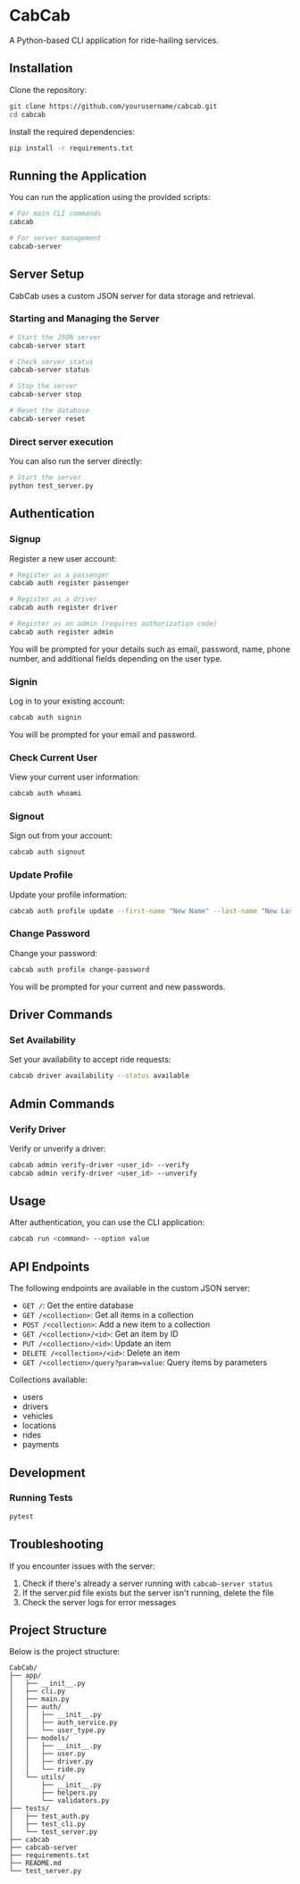 # CabCab

A Python-based CLI application for ride-hailing services.

## Installation

Clone the repository:

```bash
git clone https://github.com/yourusername/cabcab.git
cd cabcab
```

Install the required dependencies:

```bash
pip install -r requirements.txt
```

## Running the Application

You can run the application using the provided scripts:

```bash
# For main CLI commands
cabcab

# For server management
cabcab-server
```

## Server Setup

CabCab uses a custom JSON server for data storage and retrieval.

### Starting and Managing the Server

```bash
# Start the JSON server
cabcab-server start

# Check server status
cabcab-server status

# Stop the server
cabcab-server stop

# Reset the database
cabcab-server reset
```

### Direct server execution

You can also run the server directly:

```bash
# Start the server
python test_server.py
```

## Authentication

### Signup

Register a new user account:

```bash
# Register as a passenger
cabcab auth register passenger

# Register as a driver
cabcab auth register driver

# Register as an admin (requires authorization code)
cabcab auth register admin
```

You will be prompted for your details such as email, password, name, phone number, and additional fields depending on the user type.

### Signin

Log in to your existing account:

```bash
cabcab auth signin
```

You will be prompted for your email and password.

### Check Current User

View your current user information:

```bash
cabcab auth whoami
```

### Signout

Sign out from your account:

```bash
cabcab auth signout
```

### Update Profile

Update your profile information:

```bash
cabcab auth profile update --first-name "New Name" --last-name "New Last Name" --phone "1234567890"
```

### Change Password

Change your password:

```bash
cabcab auth profile change-password
```

You will be prompted for your current and new passwords.

## Driver Commands

### Set Availability

Set your availability to accept ride requests:

```bash
cabcab driver availability --status available
```

## Admin Commands

### Verify Driver

Verify or unverify a driver:

```bash
cabcab admin verify-driver <user_id> --verify
cabcab admin verify-driver <user_id> --unverify
```

## Usage

After authentication, you can use the CLI application:

```bash
cabcab run <command> --option value
```

## API Endpoints

The following endpoints are available in the custom JSON server:

- `GET /`: Get the entire database
- `GET /<collection>`: Get all items in a collection
- `POST /<collection>`: Add a new item to a collection
- `GET /<collection>/<id>`: Get an item by ID
- `PUT /<collection>/<id>`: Update an item
- `DELETE /<collection>/<id>`: Delete an item
- `GET /<collection>/query?param=value`: Query items by parameters

Collections available:

- users
- drivers
- vehicles
- locations
- rides
- payments

## Development

### Running Tests

```bash
pytest
```

## Troubleshooting

If you encounter issues with the server:

1. Check if there's already a server running with `cabcab-server status`
2. If the server.pid file exists but the server isn't running, delete the file
3. Check the server logs for error messages

## Project Structure

Below is the project structure:

```
CabCab/
├── app/
│   ├── __init__.py
│   ├── cli.py
│   ├── main.py
│   ├── auth/
│   │   ├── __init__.py
│   │   ├── auth_service.py
│   │   └── user_type.py
│   ├── models/
│   │   ├── __init__.py
│   │   ├── user.py
│   │   ├── driver.py
│   │   └── ride.py
│   └── utils/
│       ├── __init__.py
│       ├── helpers.py
│       └── validators.py
├── tests/
│   ├── test_auth.py
│   ├── test_cli.py
│   └── test_server.py
├── cabcab
├── cabcab-server
├── requirements.txt
├── README.md
└── test_server.py
```
